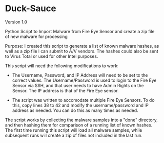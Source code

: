 Duck-Sauce
==========
Version 1.0

Python Script to Import Malware from Fire Eye Sensor and create a zip file of new malware for processing

Purpose:  I created this script to generate a list of known malware hashes, as well as a zip file I can submit to A/V 
vendors.  The hashes could also be sent to Virus Total or used for other Intel purposes.

This script will need the following modifications to work:
  
  - The Username, Password, and IP Address will need to be set to the correct values.  The Username/Password is used to 
  login to the Fire Eye Sensor via SSH, and that user needs to have Admin Rights on the Sensor.  The IP address is that 
  of the Fire Eye sensor.
  
  - The script was written to accomodate multiple Fire Eye Sensors.  To do this, copy lines 38 to 42 and modify the 
  username/password and IP address as needed.  You can do this as many times as needed.
  
The script works by collecting the malware samples into a "done" directory, and then hashing them for comparison of a 
running list of known hashes.  The first time running this script will load all malware samples, while subsequent runs 
will create a zip of files not included in the last run.  

